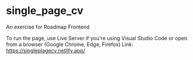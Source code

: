 # single_page_cv
An exercise for Roadmap Frontend 

To run the page, use Live Server if you're using Visual Studio Code or open from a browser (Google Chrome, Edge, Firefox)
Link: https://singleplagecv.netlify.app/
